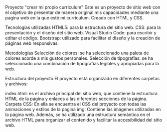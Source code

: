 Proyecto "crear mi propio curriculum"
Este es un proyecto de sitio web con el objetivo de presentar de manera original mis capacidades mediante una pagina web en la que esté mi curriculum. Creado con HTML y CSS.

Tecnologías utilizadas
HTML5: para la estructura del sitio web.
CSS: para la presentación y el diseño del sitio web.
Visual Studio Code: para escribir y editar el código.
Bootstrap: utilizado para facilitar el diseño y la creación de páginas web responsivas.

Metodologías
Selección de colores: se ha seleccionado una paleta de colores acorde a mis gustos personales.
Selección de tipografías: se ha seleccionado una combinación de tipografías legibles y apropiadas para la web.

Estructura del proyecto
El proyecto está organizado en diferentes carpetas y archivos:

index.html: es el archivo principal del sitio web, que contiene la estructura HTML de la página y enlaces a las diferentes secciones de la página.
Carpeta CSS: En ella se encuentra el CSS del proyecto con todas las animaciones y estilos de la pagina
img: Contiene las imágenes utilizadas en la página web.
Además, se ha utilizado una estructura semántica en el archivo HTML para organizar el contenido y facilitar la accesibilidad del sitio web.